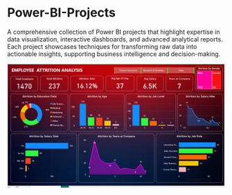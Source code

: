 # Power-BI-Projects
A comprehensive collection of Power BI projects that highlight expertise in data visualization, interactive dashboards, and advanced analytical reports. Each project showcases techniques for transforming raw data into actionable insights, supporting business intelligence and decision-making.

<p align="center">
  <img src="https://github.com/akki8426/Power-BI-Projects/blob/main/Employee%20Attrition%20Analysis/Employee%20Attrition%20Dashboard%20Screenshot.png?raw=true" alt="Power BI Project Preview Preview" width="700"/>
</p>

